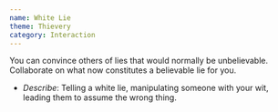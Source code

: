 ```yaml
---
name: White Lie
theme: Thievery
category: Interaction
---
```


You can convince others of lies that would normally be unbelievable. Collaborate on what now constitutes a believable lie for you.

* *Describe*: Telling a white lie, manipulating someone with your wit, leading them to assume the wrong thing.